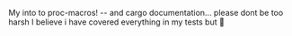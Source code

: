 My into to proc-macros!
-- and cargo documentation... please dont be too harsh
I believe i have covered everything in my tests but 🤷